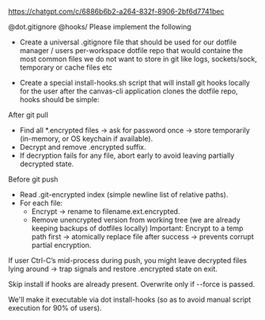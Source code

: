 https://chatgpt.com/c/6886b6b2-a264-832f-8906-2bf6d7741bec

@dot.gitignore @hooks/ 
Please implement the following
- Create a universal .gitignore file that should be used for our dotfile manager / users per-workspace dotfile repo that would containe the most common files we do not want to store in git like logs, sockets/sock, temporary or cache files etc

- Create a special install-hooks.sh script that will install git hooks locally for the user after the canvas-cli application clones the dotfile repo, hooks should be simple:

After git pull
- Find all *.encrypted files → ask for password once → store temporarily (in-memory, or OS keychain if available).
- Decrypt and remove .encrypted suffix.
- If decryption fails for any file, abort early to avoid leaving partially decrypted state.

Before git push
- Read .git-encrypted index (simple newline list of relative paths).
- For each file:
  - Encrypt → rename to filename.ext.encrypted.
  - Remove unencrypted version from working tree (we are already keeping backups of dotfiles locally)
  Important: Encrypt to a temp path first → atomically replace file after success → prevents corrupt partial encryption.
  
If user Ctrl-C’s mid-process during push, you might leave decrypted files lying around → trap signals and restore .encrypted state on exit.

Skip install if hooks are already present.
Overwrite only if --force is passed.

We'll make it executable via dot install-hooks (so as to avoid manual script execution for 90% of users).




